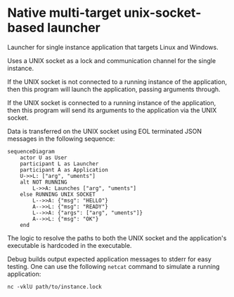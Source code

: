 # Native multi-target unix-socket-based launcher

Launcher for single instance application that targets Linux and Windows.

Uses a UNIX socket as a lock and communication channel for the single instance.

If the UNIX socket is not connected to a running instance of the application,
then this program will launch the application, passing arguments through.

If the UNIX socket is connected to a running instance of the application,
then this program will send its arguments to the application via the UNIX socket.

Data is transferred on the UNIX socket using EOL terminated JSON messages in the following sequence:

```mermaid
sequenceDiagram
    actor U as User
    participant L as Launcher
    participant A as Application
    U->>L: ["arg", "uments"]
    alt NOT RUNNING
        L->>A: Launches ["arg", "uments"]
    else RUNNING UNIX SOCKET
        L-->>A: {"msg": "HELLO"}
        A-->>L: {"msg": "READY"}
        L-->>A: {"args": ["arg", "uments"]}
        A-->>L: {"msg": "OK"}
    end
```

The logic to resolve the paths to both the UNIX socket and the application's executable is hardcoded in the executable.

Debug builds output expected application messages to stderr for easy testing.
One can use the following `netcat` command to simulate a running application:

```shell
nc -vklU path/to/instance.lock
```
